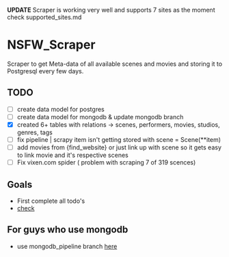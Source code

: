 **UPDATE** 
Scraper is working very well and supports 7 sites as the moment check supported_sites.md

# NSFW_Scraper
Scraper to get Meta-data of all available scenes and movies and storing it to Postgresql every few days.

## TODO
- [ ] create data model for postgres
- [ ] create data model for mongodb & update mongodb branch
- [x] created 6+ tables with relations -> scenes, performers, movies, studios, genres, tags
- [ ] fix pipeline | scrapy item isn't getting stored with scene = Scene(**item) 
- [ ] add movies from {find_website} or just link up with scene so it gets easy to link movie and it's respective scenes
- [ ] Fix vixen.com spider ( problem with scraping 7 of 319 scences)

## Goals
- First complete all todo's
- [check](https://www.writeurl.com/text/dxuu42cgxbhikxcpt62u/muflr3x9oygl98cm7skz)

## For guys who use mongodb
- use mongodb_pipeline branch [here](https://github.com/nsfwapp/NSFW_Scraper/tree/mongo-atlas_Pipeline)
